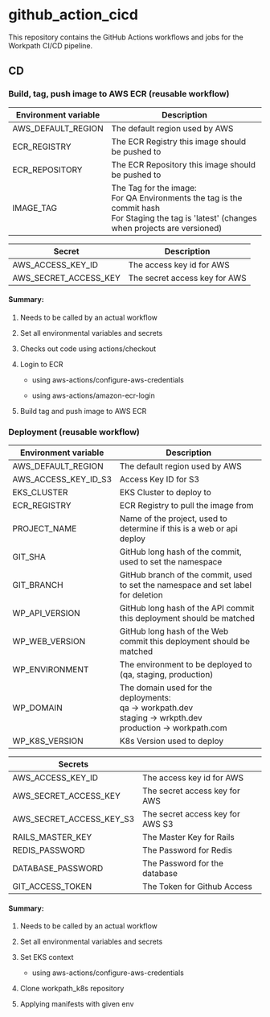 # github_action_cicd
This repository contains the GitHub Actions workflows and jobs for the Workpath CI/CD pipeline. 

## CD

### Build, tag, push image to AWS ECR (reusable workflow)
| Environment variable | Description |   
|---|---|
| AWS_DEFAULT_REGION  | The default region used by AWS | 
| ECR_REGISTRY | The ECR Registry this image should be pushed to | 
| ECR_REPOSITORY | The ECR Repository this image should be pushed to | 
| IMAGE_TAG | The Tag for the image: <br /> For QA Environments the tag is the commit hash <br /> For Staging the tag is 'latest' (changes when projects are versioned) | 


| Secret | Description |  
|---|---|
| AWS_ACCESS_KEY_ID | The access key id for AWS |  
| AWS_SECRET_ACCESS_KEY | The secret access key for AWS| 

#### Summary: 
1. Needs to be called by an actual workflow

2. Set all environmental variables and secrets

3. Checks out code using actions/checkout

4. Login to ECR

    - using aws-actions/configure-aws-credentials

    - using aws-actions/amazon-ecr-login

5. Build tag and push image to AWS ECR

### Deployment  (reusable workflow)

| Environment variable | Description |
|---|---|
| AWS_DEFAULT_REGION | The default region used by AWS |
| AWS_ACCESS_KEY_ID_S3 | Access Key ID for S3 |
| EKS_CLUSTER | EKS Cluster to deploy to |
| ECR_REGISTRY | ECR Registry to pull the image from |
| PROJECT_NAME | Name of the project, used to determine if this is a web or api deploy |
| GIT_SHA | GitHub long hash of the commit, used to set the namespace |
| GIT_BRANCH | GitHub branch of the commit, used to set the namespace and set label for deletion |
| WP_API_VERSION | GitHub long hash of the API commit this deployment should be matched |
| WP_WEB_VERSION | GitHub long hash of the Web commit this deployment should be matched |
| WP_ENVIRONMENT | The environment to be deployed to (qa, staging, production)  |
| WP_DOMAIN | The domain used for the deployments: <br />qa -> workpath.dev <br />staging -> wrkpth.dev <br />production -> workpath.com
| WP_K8S_VERSION | K8s Version used to deploy |

| Secrets |  |
|---|---|
| AWS_ACCESS_KEY_ID | The access key id for AWS |
| AWS_SECRET_ACCESS_KEY | The secret access key for AWS |
| AWS_SECRET_ACCESS_KEY_S3 | The secret access key for AWS S3 |
| RAILS_MASTER_KEY | The Master Key for Rails |
| REDIS_PASSWORD | The Password for Redis |
| DATABASE_PASSWORD | The Password for the database |
| GIT_ACCESS_TOKEN | The Token for Github Access |

#### Summary: 
1. Needs to be called by an actual workflow

2. Set all environmental variables and secrets

3. Set EKS context

    - using aws-actions/configure-aws-credentials

4. Clone workpath_k8s repository 

5. Applying manifests with given env
